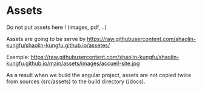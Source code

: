 # Assets

Do not put assets here !
(images, pdf, ..)

Assets are going to be serve by https://raw.githubusercontent.com/shaolin-kungfu/shaolin-kungfu.github.io/assetes/

Exemple: https://raw.githubusercontent.com/shaolin-kungfu/shaolin-kungfu.github.io/main/assets/images/accueil-site.jpg

As a result when we build the angular project, assets are not copied twice from sources (src/assets) to the build directory (/docs).

